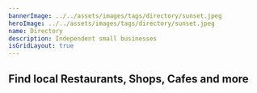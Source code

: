 ```yaml
---
bannerImage: ../../assets/images/tags/directory/sunset.jpeg
heroImage: ../../assets/images/tags/directory/sunset.jpeg
name: Directory
description: Independent small businesses
isGridLayout: true
---
```


## Find local Restaurants, Shops, Cafes and more
